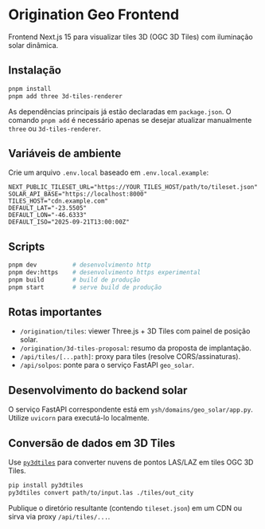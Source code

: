 # Origination Geo Frontend

Frontend Next.js 15 para visualizar tiles 3D (OGC 3D Tiles) com iluminação solar dinâmica.

## Instalação

```bash
pnpm install
pnpm add three 3d-tiles-renderer
```

As dependências principais já estão declaradas em `package.json`. O comando `pnpm add` é necessário apenas se desejar atualizar manualmente `three` ou `3d-tiles-renderer`.

## Variáveis de ambiente

Crie um arquivo `.env.local` baseado em `.env.local.example`:

```env
NEXT_PUBLIC_TILESET_URL="https://YOUR_TILES_HOST/path/to/tileset.json"
SOLAR_API_BASE="https://localhost:8000"
TILES_HOST="cdn.example.com"
DEFAULT_LAT="-23.5505"
DEFAULT_LON="-46.6333"
DEFAULT_ISO="2025-09-21T13:00:00Z"
```

## Scripts

```bash
pnpm dev          # desenvolvimento http
pnpm dev:https    # desenvolvimento https experimental
pnpm build        # build de produção
pnpm start        # serve build de produção
```

## Rotas importantes

- `/origination/tiles`: viewer Three.js + 3D Tiles com painel de posição solar.
- `/origination/3d-tiles-proposal`: resumo da proposta de implantação.
- `/api/tiles/[...path]`: proxy para tiles (resolve CORS/assinaturas).
- `/api/solpos`: ponte para o serviço FastAPI `geo_solar`.

## Desenvolvimento do backend solar

O serviço FastAPI correspondente está em `ysh/domains/geo_solar/app.py`. Utilize `uvicorn` para executá-lo localmente.

## Conversão de dados em 3D Tiles

Use [`py3dtiles`](https://github.com/Oslandia/py3dtiles) para converter nuvens de pontos LAS/LAZ em tiles OGC 3D Tiles.

```bash
pip install py3dtiles
py3dtiles convert path/to/input.las ./tiles/out_city
```

Publique o diretório resultante (contendo `tileset.json`) em um CDN ou sirva via proxy `/api/tiles/...`.
